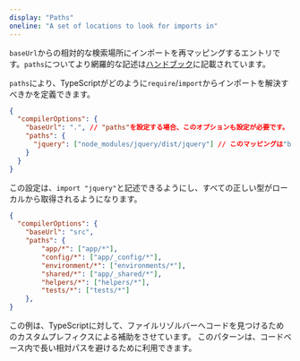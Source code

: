 ```yaml
---
display: "Paths"
oneline: "A set of locations to look for imports in"
---
```


`baseUrl`からの相対的な検索場所にインポートを再マッピングするエントリです。`paths`についてより網羅的な記述は[ハンドブック](/docs/handbook/module-resolution.html#path-mapping)に記載されています。

`paths`により、TypeScriptがどのように`require`/`import`からインポートを解決すべきかを定義できます。

```json
{
  "compilerOptions": {
    "baseUrl": ".", // "paths"を設定する場合、このオプションも設定が必要です。
    "paths": {
      "jquery": ["node_modules/jquery/dist/jquery"] // このマッピングは"baseUrl"からの相対パスです。
    }
  }
}
```

この設定は、`import "jquery"`と記述できるようにし、すべての正しい型がローカルから取得されるようになります。

```json
{
  "compilerOptions": {
    "baseUrl": "src",
    "paths": {
        "app/*": ["app/*"],
        "config/*": ["app/_config/*"],
        "environment/*": ["environments/*"],
        "shared/*": ["app/_shared/*"],
        "helpers/*": ["helpers/*"],
        "tests/*": ["tests/*"]
    },
}
```

この例は、TypeScriptに対して、ファイルリゾルバーへコードを見つけるためのカスタムプレフィクスによる補助をさせています。
このパターンは、コードベース内で長い相対パスを避けるために利用できます。
